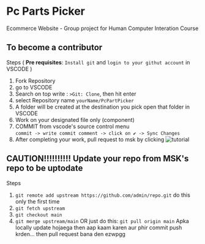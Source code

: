 # Pc Parts Picker
Ecommerce Website - Group project for Human Computer Interation Course  

## To become a contributor
Steps ( **Pre requisites**: ```Install git``` and ```login to your githut account``` in VSCODE )  
1. Fork Repository
2. go to VSCODE
3. Search on top write : ```>Git: Clone```, then hit enter
4. select Repository name ```yourName/PcPartPicker```
5. A folder will be created at the destination you pick open that folder in VSCODE
6. Work on your designated file only (component)
7. COMMIT from vscode's source control menu   
```commit -> write commit comment -> click on ✔ -> Sync Changes```
8. After completing your work, pull request to msk by clicking 
![tutorial](/public/TUTORIAL.png)


## CAUTION!!!!!!!!!! Update your repo from MSK's repo to be uptodate

Steps  
1. ```git remote add upstream https://github.com/admin/repo.git``` do this only the first time
2. ```git fetch upstream```
3. ```git checkout main```
4. ```git merge upstream/main```
    OR
just do this: ```git pull origin main``` 
Apka locally update hojaega then aap kaam karen aur phir commit push krden... then pull request bana den ezwpgg